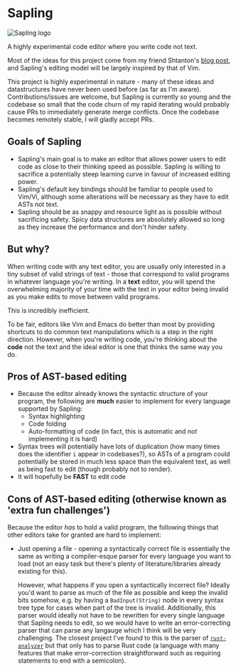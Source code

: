 # Sapling
![Sapling logo](https://raw.githubusercontent.com/kneasle/sapling/master/sapling.gif)

A highly experimental code editor where you write code not text.

Most of the ideas for this project come from my friend Shtanton's [blog post](http://shtanton.com/ex.html), and Sapling's editing model will be largely inspired by that of Vim.

This project is highly experimental in nature - many of these ideas and datastructures have never been used before (as far as I'm aware).
Contributions/issues are welcome, but Sapling is currently so young and the codebase so small that the code churn of my rapid iterating would probably cause PRs to immediately generate merge conflicts.  Once the codebase becomes remotely stable, I will gladly accept PRs.

## Goals of Sapling
- Sapling's main goal is to make an editor that allows power users to edit code as close to their thinking speed as possible.
  Sapling is willing to sacrifice a potentially steep learning curve in favour of increased editing power.
- Sapling's default key bindings should be familiar to people used to Vim/Vi, although some alterations will be necessary as they have to edit ASTs not text.
- Sapling should be as snappy and resource light as is possible without sacrificing safety.
  Spicy data structures are absolutely allowed so long as they increase the performance and don't hinder safety.

## But why?
When writing code with any text editor, you are usually only interested in a tiny subset of valid strings of text - those that correspond to valid
programs in whatever language you're writing.  In a **text** editor, you will spend the overwhelming majority of your time
with the text in your editor being invalid as you make edits to move between valid programs.

This is incredibly inefficient.

To be fair, editors like Vim and Emacs do better than most by providing shortcuts to do common text manipulations which is a step in the right direction.
However, when you're writing code, you're thinking about the **code** not the text and the ideal editor is one that thinks the same way you do.

## Pros of AST-based editing
- Because the editor already knows the syntactic structure of your program, the following are **much** easier to implement for every language supported by Sapling:
  - Syntax highlighting
  - Code folding
  - Auto-formatting of code (in fact, this is automatic and *not* implementing it is hard)
- Syntax trees will potentially have lots of duplication (how many times does the identifier `i` appear in codebases?), so ASTs of a program could potentially be stored in much less space than the equivalent text, as well as being fast to edit (though probably not to render).
- It will hopefully be **FAST** to edit code

## Cons of AST-based editing (otherwise known as 'extra fun challenges')
Because the editor *has* to hold a valid program, the following things that other editors take for granted are hard to implement:
- Just opening a file - opening a syntactically correct file is essentially the same as writing a compiler-esque parser for every language you want to load
  (not an easy task but there's plenty of literature/libraries already existing for this).
  
  However, what happens if you open a syntactically incorrect file?
  Ideally you'd want to parse as much of the file as possible and keep the invalid bits somehow, e.g. by having a `BadInput(String)` node in every syntax tree type for cases when part of the tree is invalid.
  Additionally, this parser would ideally not have to be rewritten for every single language that Sapling needs to edit,
  so we would have to write an error-correcting parser that can parse any langauge which I think will be very challenging.
  The closest project I've found to this is the parser of [`rust-analyzer`](https://github.com/rust-analyzer/rust-analyzer) but that only has to parse Rust code (a language with many features that make error-correction straightforward such as requiring statements to end with a semicolon).

